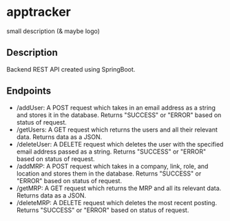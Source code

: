 ﻿# apptracker
small description (& maybe logo)

## Description
Backend REST API created using SpringBoot.

## Endpoints
- /addUser: A POST request which takes in an email address as a string and stores it in the database. Returns "SUCCESS" or "ERROR" based on status of request.
- /getUsers: A GET request which returns the users and all their relevant data. Returns data as a JSON.
- /deleteUser: A DELETE request which deletes the user with the specified email address passed as a string. Returns "SUCCESS" or "ERROR" based on status of request.
- /addMRP: A POST request which takes in a company, link, role, and location and stores them in the database. Returns "SUCCESS" or "ERROR" based on status of request.
- /getMRP: A GET request which returns the MRP and all its relevant data. Returns data as a JSON.
- /deleteMRP: A DELETE request which deletes the most recent posting. Returns "SUCCESS" or "ERROR" based on status of request.
